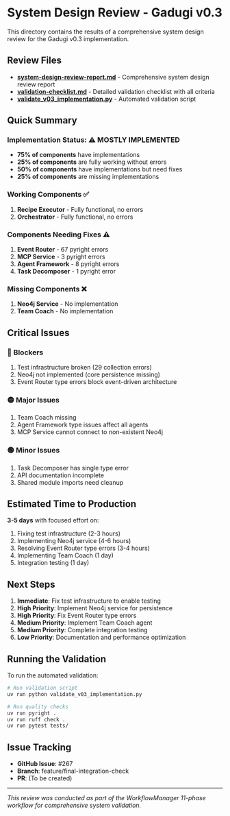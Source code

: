 # System Design Review - Gadugi v0.3

This directory contains the results of a comprehensive system design review for the Gadugi v0.3 implementation.

## Review Files

- **[system-design-review-report.md](./system-design-review-report.md)** - Comprehensive system design review report
- **[validation-checklist.md](./validation-checklist.md)** - Detailed validation checklist with all criteria
- **[validate_v03_implementation.py](./validate_v03_implementation.py)** - Automated validation script

## Quick Summary

### Implementation Status: ⚠️ MOSTLY IMPLEMENTED

- **75% of components** have implementations
- **25% of components** are fully working without errors
- **50% of components** have implementations but need fixes
- **25% of components** are missing implementations

### Working Components ✅
1. **Recipe Executor** - Fully functional, no errors
2. **Orchestrator** - Fully functional, no errors

### Components Needing Fixes ⚠️
1. **Event Router** - 67 pyright errors
2. **MCP Service** - 3 pyright errors
3. **Agent Framework** - 8 pyright errors
4. **Task Decomposer** - 1 pyright error

### Missing Components ❌
1. **Neo4j Service** - No implementation
2. **Team Coach** - No implementation

## Critical Issues

### 🔴 Blockers
1. Test infrastructure broken (29 collection errors)
2. Neo4j not implemented (core persistence missing)
3. Event Router type errors block event-driven architecture

### 🟡 Major Issues
1. Team Coach missing
2. Agent Framework type issues affect all agents
3. MCP Service cannot connect to non-existent Neo4j

### 🟢 Minor Issues
1. Task Decomposer has single type error
2. API documentation incomplete
3. Shared module imports need cleanup

## Estimated Time to Production

**3-5 days** with focused effort on:
1. Fixing test infrastructure (2-3 hours)
2. Implementing Neo4j service (4-6 hours)
3. Resolving Event Router type errors (3-4 hours)
4. Implementing Team Coach (1 day)
5. Integration testing (1 day)

## Next Steps

1. **Immediate**: Fix test infrastructure to enable testing
2. **High Priority**: Implement Neo4j service for persistence
3. **High Priority**: Fix Event Router type errors
4. **Medium Priority**: Implement Team Coach agent
5. **Medium Priority**: Complete integration testing
6. **Low Priority**: Documentation and performance optimization

## Running the Validation

To run the automated validation:

```bash
# Run validation script
uv run python validate_v03_implementation.py

# Run quality checks
uv run pyright .
uv run ruff check .
uv run pytest tests/
```

## Issue Tracking

- **GitHub Issue**: #267
- **Branch**: feature/final-integration-check
- **PR**: (To be created)

---

*This review was conducted as part of the WorkflowManager 11-phase workflow for comprehensive system validation.*
